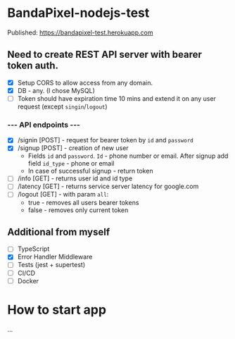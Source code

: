 # BandaPixel-nodejs-test
Published: https://bandapixel-test.herokuapp.com

## Need to create REST API server with bearer token auth.
- [x] Setup CORS to allow access from any domain. 
- [x] DB - any. (I chose MySQL)
- [ ] Token should have expiration time 10 mins and extend it on any user request (except `singin`/`logout`)
### --- API endpoints ---
- [x] /signin [POST] - request for bearer token by `id` and `password`
- [x] /signup [POST] - creation of new user
	- Fields `id` and `password`. `Id` - phone number or email. After signup add field `id_type` - phone or email
	-	In case of successful signup - return token
- [ ] /info [GET] - returns user id and id type
- [ ] /latency [GET] - returns service server latency for google.com
- [ ] /logout [GET] - with param `all`:
    -	true - removes all users bearer tokens
    -	false - removes only current token
    
## Additional from myself
- [ ] TypeScript
- [x] Error Handler Middleware
- [ ] Tests (jest + supertest)
- [ ] CI/CD
- [ ] Docker

# How to start app
...
